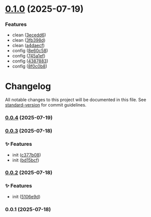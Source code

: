 # [0.1.0](https://github.com/lacymorrow/vscode-if-end-marker/compare/v0.0.4...v0.1.0) (2025-07-19)


### Features

* clean ([3ecedd6](https://github.com/lacymorrow/vscode-if-end-marker/commit/3ecedd6274d4b3b2d4e400e97f417f008abf46f5))
* clean ([3fb398d](https://github.com/lacymorrow/vscode-if-end-marker/commit/3fb398dc8898b3c87a2dc7c3debafb8a0b21d0f7))
* clean ([a4daecf](https://github.com/lacymorrow/vscode-if-end-marker/commit/a4daecfbd163d987fb1401a2b540018809439805))
* config ([8e60c58](https://github.com/lacymorrow/vscode-if-end-marker/commit/8e60c58c98c83271f4646a78efa0b535e317c767))
* config ([745a1ef](https://github.com/lacymorrow/vscode-if-end-marker/commit/745a1efbdf431afa601b09d6d9e0f2a953ef50f1))
* config ([4387883](https://github.com/lacymorrow/vscode-if-end-marker/commit/438788396a3ac91ad43930712e4dde5936941293))
* config ([8f0c0b8](https://github.com/lacymorrow/vscode-if-end-marker/commit/8f0c0b89580f3895f5c1a847aab92718919388b0))

# Changelog

All notable changes to this project will be documented in this file. See [standard-version](https://github.com/conventional-changelog/standard-version) for commit guidelines.

### [0.0.4](https://github.com/lacymorrow/vscode-if-end-marker/compare/v0.0.3...v0.0.4) (2025-07-19)

### [0.0.3](https://github.com/lacymorrow/vscode-if-end-marker/compare/v0.0.2...v0.0.3) (2025-07-18)


### ✨ Features

* init ([c377b08](https://github.com/lacymorrow/vscode-if-end-marker/commit/c377b0882274d0568c2c0ddcec6355ec044b07ad))
* init ([bd15bcf](https://github.com/lacymorrow/vscode-if-end-marker/commit/bd15bcf5c9bc7b7216dddd13a8100e90be45055e))

### [0.0.2](https://github.com/lacymorrow/vscode-if-end-marker/compare/v0.0.1...v0.0.2) (2025-07-18)


### ✨ Features

* init ([5106e9d](https://github.com/lacymorrow/vscode-if-end-marker/commit/5106e9d453f43fb96d233dfce69a260047f9f873))

### 0.0.1 (2025-07-18)

